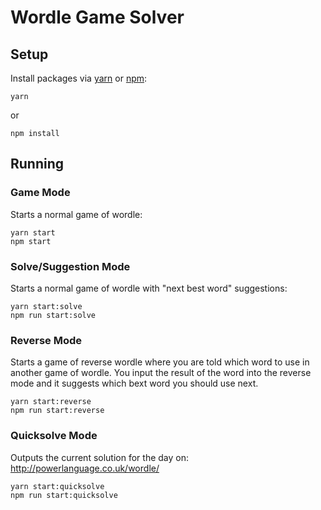 # Wordle Game Solver

## Setup

Install packages via [yarn](https://yarnpkg.com/getting-started/install) or [npm](https://docs.npmjs.com/cli/v8/configuring-npm/install):

```
yarn
```

or

```
npm install
```

## Running

### Game Mode

Starts a normal game of wordle:

```
yarn start
npm start
```

### Solve/Suggestion Mode

Starts a normal game of wordle with "next best word" suggestions:

```
yarn start:solve
npm run start:solve
```

### Reverse Mode

Starts a game of reverse wordle where you are told which word to use in another game of wordle. You input the result of the word into the reverse mode and it suggests which bext word you should use next.

```
yarn start:reverse
npm run start:reverse
```

### Quicksolve Mode

Outputs the current solution for the day on: http://powerlanguage.co.uk/wordle/

```
yarn start:quicksolve
npm run start:quicksolve
```
